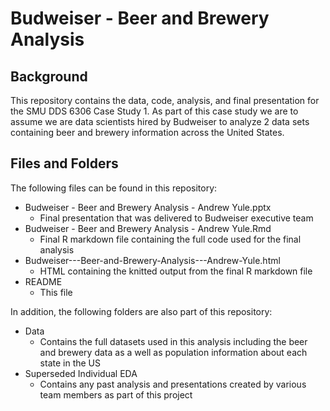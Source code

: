 # Budweiser - Beer and Brewery Analysis

## Background
This repository contains the data, code, analysis, and final presentation for the SMU DDS 6306 Case Study 1. As part of this case study we are to assume we are data scientists hired by Budweiser to analyze 2 data sets containing beer and brewery information across the United States.

## Files and Folders
The following files can be found in this repository:

- Budweiser - Beer and Brewery Analysis - Andrew Yule.pptx
  - Final presentation that was delivered to Budweiser executive team
- Budweiser - Beer and Brewery Analysis - Andrew Yule.Rmd
  - Final R markdown file containing the full code used for the final analysis
- Budweiser---Beer-and-Brewery-Analysis---Andrew-Yule.html
  - HTML containing the knitted output from the final R markdown file
- README
  - This file

In addition, the following folders are also part of this repository:

- Data
  - Contains the full datasets used in this analysis including the beer and brewery data as a well as population information about each state in the US
- Superseded Individual EDA
  - Contains any past analysis and presentations created by various team members as part of this project


